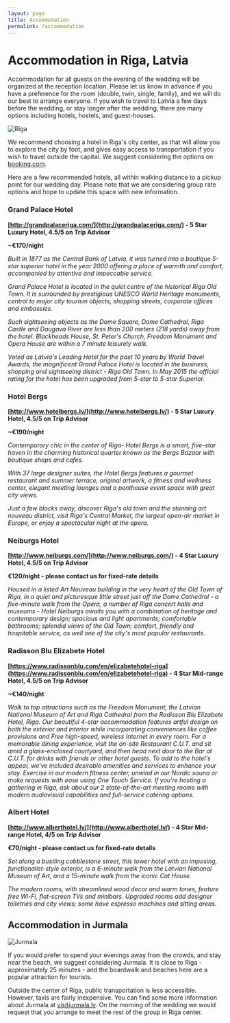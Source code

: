 ```yaml
---
layout: page
title: Accommodation
permalink: /accommodation
---
```


Accommodation in Riga, Latvia
=============================

Accommodation for all guests on the evening of the wedding will be organized at
the reception location. Please let us know in advance if you have a preference
for the room (double, twin, single, family), and we will do our best to arrange
everyone. If you wish to travel to Latvia a few days before the wedding, or stay
longer after the wedding, there are many options including hotels, hostels, and
guest-houses.

![Riga](../images/riga.jpg)

We recommend choosing a hotel in Riga's city center, as that will allow you to
explore the city by foot, and gives easy access to transportation if you wish to
travel outside the capital. We suggest considering the options on
[booking.com](http://booking.com).

Here are a few recommended hotels, all within walking distance to a pickup point
for our wedding day. Please note that we are considering group rate options and
hope to update this space with new information.

### Grand Palace Hotel

**[http://grandpalaceriga.com/](http://grandpalaceriga.com/) - 5 Star Luxury Hotel, 4.5/5 on Trip Advisor**

**~€170/night**

*Built in 1877 as the Central Bank of Latvia, it was turned into a boutique
5-star superior hotel in the year 2000 offering a place of warmth and comfort,
accompanied by attentive and impeccable service.*

*Grand Palace Hotel is located in the quiet centre of the historical Riga Old
Town. It is surrounded by prestigious UNESCO World Heritage monuments, central
to major city tourism objects, shopping streets, corporate offices and
embassies.*

*Such sightseeing objects as the Dome Square, Dome Cathedral, Riga Castle and
Daugava River are less than 200 meters (218 yards) away from the hotel.
Blackheads House, St. Peter's Church, Freedom Monument and Opera House are
within a 7 minute leisurely walk.*

*Voted as Latvia's Leading Hotel for the past 10 years by World Travel Awards,
the magnificent Grand Palace Hotel is located in the business, shopping and
sightseeing district - Riga Old Town. In May 2015 the official rating for the
hotel has been upgraded from 5-star to 5-star Superior.*

### Hotel Bergs

**[http://www.hotelbergs.lv/](http://www.hotelbergs.lv/) - 5 Star Luxury Hotel, 4.5/5 on Trip Advisor**

**~€190/night**

*Contemporary chic in the center of Riga- Hotel Bergs is a smart, five-star
haven in the charming historical quarter known as the Bergs Bazaar with boutique
shops and cafes.*

*With 37 large designer suites, the Hotel Bergs features a gourmet restaurant
and summer terrace, original artwork, a fitness and wellness center, elegant
meeting lounges and a penthouse event space with great city views.*

*Just a few blocks away, discover Riga's old town and the stunning art nouveau
district, visit Riga's Central Market, the largest open-air market in Europe, or
enjoy a spectacular night at the opera.*

### Neiburgs Hotel

**[http://www.neiburgs.com/](http://www.neiburgs.com/) - 4 Star Luxury Hotel, 4.5/5 on Trip Advisor**

**€120/night - please contact us for fixed-rate details**

*Housed in a listed Art Nouveau building in the very heart of the Old Town of
Riga, in a quiet and picturesque little street just off the Dome Cathedral - a
five-minute walk from the Opera, a number of Riga concert halls and museums -
Hotel Neiburgs awaits you with a combination of heritage and contemporary
design; spacious and light apartments; comfortable bathrooms; splendid views of
the Old Town; comfort, friendly and hospitable service, as well one of the
city's most popular restaurants.*

### Radisson Blu Elizabete Hotel

**[https://www.radissonblu.com/en/elizabetehotel-riga](https://www.radissonblu.com/en/elizabetehotel-riga) - 4 Star Mid-range Hotel, 4.5/5 on Trip Advisor**

**~€140/night**

*Walk to top attractions such as the Freedom Monument, the Latvian National
Museum of Art and Riga Cathedral from the Radisson Blu Elizabete Hotel, Riga.
Our beautiful 4-star accommodation features artful design on both the exterior
and interior while incorporating conveniences like coffee provisions and Free
high-speed, wireless Internet in every room. For a memorable dining experience,
visit the on-site Restaurant C.U.T. and sit amid a glass-enclosed courtyard, and
then head next door to the Bar at C.U.T. for drinks with friends or other hotel
guests. To add to the hotel's appeal, we've included desirable amenities and
services to enhance your stay. Exercise in our modern fitness center, unwind in
our Nordic sauna or make requests with ease using One Touch Service. If you're
hosting a gathering in Riga, ask about our 2 state-of-the-art meeting rooms with
modern audiovisual capabilities and full-service catering options.*

### Albert Hotel

**[http://www.alberthotel.lv/](http://www.alberthotel.lv/) - 4 Star Mid-range Hotel, 4/5 on Trip Advisor**

**€70/night - please contact us for fixed-rate details**

*Set along a bustling cobblestone street, this tower hotel with an imposing,
functionalist-style exterior, is a 6-minute walk from the Latvian National
Museum of Art, and a 15-minute walk from the iconic Cat House.*

*The modern rooms, with streamlined wood decor and warm tones, feature free
Wi-Fi, flat-screen TVs and minibars. Upgraded rooms add designer toiletries and
city views; some have espresso machines and sitting areas.*


Accommodation in Jurmala
------------------------

![Jurmala](../images/jurmala.jpg)

If you would prefer to spend your evenings away from the crowds, and stay near
the beach, we suggest considering Jurmala. It is close to Riga - approximately
25 minutes - and the boardwalk and beaches here are a popular attraction for
tourists.

Outside the center of Riga, public transportation is less accessible. However,
taxis are fairly inexpensive. You can find some more information about Jurmala
at [visitjurmala.lv](http://www.visitjurmala.lv/en/). On the morning of the
wedding we would request that you arrange to meet the rest of the group in Riga
center.

